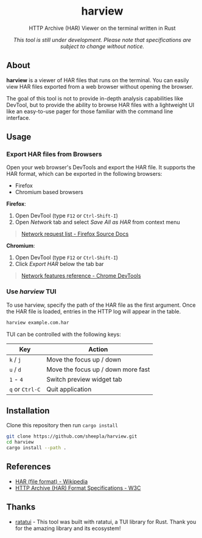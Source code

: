 <div align="center">

# harview

HTTP Archive (HAR) Viewer on the terminal written in Rust

*This tool is still under development. Please note that specifications are subject to change without notice.*

</div>


## About

**harview** is a viewer of HAR files that runs on the terminal. You can easily view HAR files exported from a web browser without opening the browser.

The goal of this tool is not to provide in-depth analysis capabilities like DevTool, but to provide the ability to browse HAR files with a lightweight UI like an easy-to-use pager for those familiar with the command line interface.

## Usage

### Export HAR files from Browsers

Open your web browser's DevTools and export the HAR file.
It supports the HAR format, which can be exported in the following browsers:

- Firefox
- Chromium based browsers

**Firefox**:
    
1. Open DevTool (type `F12` or `Ctrl-Shift-I`)
2. Open *Network* tab and select *Save All as HAR* from context menu

> [Network request list - Firefox Source Docs](https://firefox-source-docs.mozilla.org/devtools-user/network_monitor/request_list/index.html)

**Chromium**:

1. Open DevTool (type `F12` or `Ctrl-Shift-I`)
2. Click *Export HAR* below the tab bar

> [Network features reference - Chrome DevTools](https://developer.chrome.com/docs/devtools/network/reference)

### Use *harview* TUI

To use harview, specify the path of the HAR file as the first argument. Once the HAR file is loaded, entries in the HTTP log will appear in the table.

```sh
harview example.com.har
```
TUI can be controlled with the following keys:

| Key | Action |
|-----|---------|
| `k` / `j` | Move the focus up / down |
| `u` /  `d` | Move the focus up / down more fast |
| `1` - `4` | Switch preview widget tab |
| `q` or `Ctrl-C` | Quit application |

## Installation

Clone this repository then run `cargo install`

```sh
git clone https://github.com/sheepla/harview.git
cd harview
cargo install --path .
```

## References

- [HAR (file format) - Wikipedia](https://en.wikipedia.org/wiki/HAR_%28file_format%29)
- [HTTP Archive (HAR) Format Specifications - W3C](https://w3c.github.io/web-performance/specs/HAR/Overview.html)

## Thanks

- [ratatui](https://ratatui.rs/) - This tool was built with ratatui, a TUI library for Rust. Thank you for the amazing library and its ecosystem!
